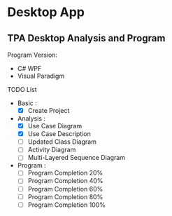 # Desktop App
## TPA Desktop Analysis and Program
Program Version:
- C# WPF
- Visual Paradigm

TODO List
- Basic :
  - [x] Create Project
- Analysis :
  - [x] Use Case Diagram
  - [x] Use Case Description
  - [ ] Updated Class Diagram
  - [ ] Activity Diagram
  - [ ] Multi-Layered Sequence Diagram
- Program :
  - [ ] Program Completion 20%
  - [ ] Program Completion 40%
  - [ ] Program Completion 60%
  - [ ] Program Completion 80%
  - [ ] Program Completion 100%
